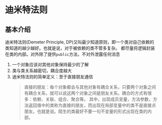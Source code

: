 # 迪米特法则

## 基本介绍

迪米特法则(Demeter Principle, DP)又叫最少知道原则，即一个类对自己依赖的类知道的越少越好。也就是说，对于被依赖的类不管多复杂。
都尽量将逻辑封装在类的内部。对外除了提供`public`方法，不对外泄露任何消息

1. 一个对象应该对其他对象保持最少的了解
2. 类与类关系越密切，耦合度越大
3. 迪米特法则的简单定义：至于直接朋友通信
    > 直接的朋友：每个对象都会与其他对象有耦合关系，只要两个对象之间有耦合关系，就可以说这两个对象之间是朋友关系。耦合的方式有很多：依赖、关联、组合、聚合等。
    > 其中，出现成员变量，方法参数，方法返回值中的类称为直接的朋友，而出现在局部变量中的类不是直接点朋友。也就是说。陌生的类最好不要一句不变量的形式出现在类的内部。